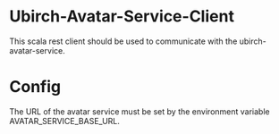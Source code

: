 # Ubirch-Avatar-Service-Client

This scala rest client should be used to communicate with the ubirch-avatar-service. 


# Config
 
The URL of the avatar service must be set by the environment variable AVATAR_SERVICE_BASE_URL.
